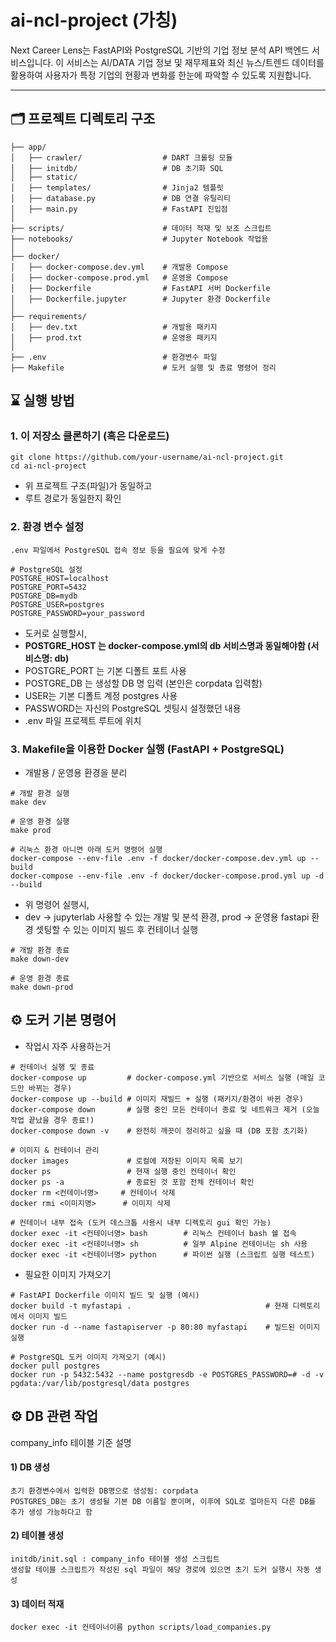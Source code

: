 # ai-ncl-project (가칭)

Next Career Lens는 FastAPI와 PostgreSQL 기반의 기업 정보 분석 API 백엔드 서비스입니다.
이 서비스는 AI/DATA 기업 정보 및 재무제표와 최신 뉴스/트렌드 데이터를 활용하여
사용자가 특정 기업의 현황과 변화를 한눈에 파악할 수 있도록 지원합니다.

---

## 🗂️ 프로젝트 디렉토리 구조
```
├── app/
│   ├── crawler/                  # DART 크롤링 모듈
│   ├── initdb/                   # DB 초기화 SQL
│   ├── static/              
│   ├── templates/                # Jinja2 템플릿
│   ├── database.py               # DB 연결 유틸리티
│   ├── main.py                   # FastAPI 진입점
│
├── scripts/                      # 데이터 적재 및 보조 스크립트
├── notebooks/                    # Jupyter Notebook 작업용
│
├── docker/
│   ├── docker-compose.dev.yml    # 개발용 Compose
│   ├── docker-compose.prod.yml   # 운영용 Compose
│   ├── Dockerfile                # FastAPI 서버 Dockerfile
│   ├── Dockerfile.jupyter        # Jupyter 환경 Dockerfile
│
├── requirements/
│   ├── dev.txt                   # 개발용 패키지
│   ├── prod.txt                  # 운영용 패키지
│
├── .env                          # 환경변수 파일
├── Makefile                      # 도커 실행 및 종료 명령어 정리
```

## ⌛ 실행 방법

### 1. 이 저장소 클론하기 (혹은 다운로드)
```
git clone https://github.com/your-username/ai-ncl-project.git
cd ai-ncl-project
```
- 위 프로젝트 구조(파일)가 동일하고
- 루트 경로가 동일한지 확인

### 2. 환경 변수 설정
```
.env 파일에서 PostgreSQL 접속 정보 등을 필요에 맞게 수정

# PostgreSQL 설정
POSTGRE_HOST=localhost
POSTGRE_PORT=5432
POSTGRE_DB=mydb
POSTGRE_USER=postgres
POSTGRE_PASSWORD=your_password
```
- 도커로 실행할시,
- **POSTGRE_HOST 는 docker-compose.yml의 db 서비스명과 동일해야함 (서비스명: db)**
- POSTGRE_PORT 는 기본 디폴트 포트 사용
- POSTGRE_DB 는 생성할 DB 명 입력 (본인은 corpdata 입력함)
- USER는 기본 디폴트 계정 postgres 사용
- PASSWORD는 자신의 PostgreSQL 셋팅시 설정했던 내용
- .env 파일 프로젝트 루트에 위치

### 3. Makefile을 이용한 Docker 실행 (FastAPI + PostgreSQL)
- 개발용 / 운영용 환경을 분리
```
# 개발 환경 실행
make dev

# 운영 환경 실행
make prod

# 리눅스 환경 아니면 아래 도커 명령어 실행
docker-compose --env-file .env -f docker/docker-compose.dev.yml up --build
docker-compose --env-file .env -f docker/docker-compose.prod.yml up -d --build
```
- 위 명령어 실행시, 
- dev -> jupyterlab 사용할 수 있는 개발 및 분석 환경, prod -> 운영용 fastapi 환경 셋팅할 수 있는 이미지 빌드 후 컨테이너 실행

```
# 개발 환경 종료
make down-dev   

# 운영 환경 종료
make down-prod  
```

## ⚙️ 도커 기본 명령어
- 작업시 자주 사용하는거
```
# 컨테이너 실행 및 종료
docker-compose up         # docker-compose.yml 기반으로 서비스 실행 (매일 코드만 바뀌는 경우)
docker-compose up --build # 이미지 재빌드 + 실행 (패키지/환경이 바뀐 경우)
docker-compose down       # 실행 중인 모든 컨테이너 종료 및 네트워크 제거 (오늘 작업 끝났을 경우 종료!)
docker-compose down -v    # 완전히 깨끗이 정리하고 싶을 때 (DB 포함 초기화)

# 이미지 & 컨테이너 관리
docker images             # 로컬에 저장된 이미지 목록 보기
docker ps                 # 현재 실행 중인 컨테이너 확인
docker ps -a              # 종료된 것 포함 전체 컨테이너 확인
docker rm <컨테이너명>     # 컨테이너 삭제
docker rmi <이미지명>      # 이미지 삭제

# 컨테이너 내부 접속 (도커 데스크톱 사용시 내부 디렉토리 gui 확인 가능)
docker exec -it <컨테이너명> bash        # 리눅스 컨테이너 bash 쉘 접속
docker exec -it <컨테이너명> sh          # 일부 Alpine 컨테이너는 sh 사용
docker exec -it <컨테이너명> python      # 파이썬 실행 (스크립트 실행 테스트)
```

- 필요한 이미지 가져오기
```
# FastAPI Dockerfile 이미지 빌드 및 실행 (예시)
docker build -t myfastapi .                              # 현재 디렉토리에서 이미지 빌드
docker run -d --name fastapiserver -p 80:80 myfastapi    # 빌드된 이미지 실행

# PostgreSQL 도커 이미지 가져오기 (예시)
docker pull postgres
docker run -p 5432:5432 --name postgresdb -e POSTGRES_PASSWORD=# -d -v pgdata:/var/lib/postgresql/data postgres
```

## ⚙️ DB 관련 작업
company_info 테이블 기준 설명

#### 1) DB 생성
```
초기 환경변수에서 입력한 DB명으로 생성됨: corpdata
POSTGRES_DB는 초기 생성될 기본 DB 이름일 뿐이며, 이후에 SQL로 얼마든지 다른 DB를 추가 생성 가능하다고 함
```

#### 2) 테이블 생성
```
initdb/init.sql : company_info 테이블 생성 스크립트
생성할 테이블 스크립트가 작성된 sql 파일이 해당 경로에 있으면 초기 도커 실행시 자동 생성
```

#### 3) 데이터 적재
```
docker exec -it 컨테이너이름 python scripts/load_companies.py
```

